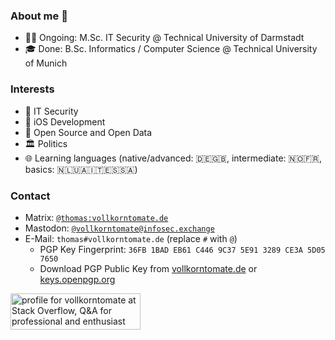 ### About me 🍅

- 👨‍🎓 Ongoing: M.Sc. IT Security @ Technical University of Darmstadt
- 🎓 Done: B.Sc. Informatics / Computer Science @ Technical University of Munich



### Interests

- 🔐 IT Security
- 📱 iOS Development
- 📖 Open Source and Open Data
- 🏛 Politics
- 🌐 Learning languages (native/advanced: 🇩🇪🇬🇧, intermediate: 🇳🇴🇫🇷, basics: 🇳🇱🇺🇦🇮🇹🇪🇸🇸🇦)



### Contact
- Matrix: [`@thomas:vollkorntomate.de`](https://matrix.to/#/@thomas:vollkorntomate.de)
- Mastodon: [`@vollkorntomate@infosec.exchange`](https://infosec.exchange/@vollkorntomate)
- E-Mail: `thomas#vollkorntomate.de` (replace `#` with `@`)
  - PGP Key Fingerprint: `36FB 1BAD EB61 C446 9C37 5E91 3289 CE3A 5D05 7650`
  - Download PGP Public Key from [vollkorntomate.de](https://vollkorntomate.de/files/gpg-pubkey-vollkorntomate.asc) or [keys.openpgp.org](https://keys.openpgp.org/vks/v1/by-fingerprint/36FB1BADEB61C4469C375E913289CE3A5D057650)


<a href="https://stackoverflow.com/users/10295689/vollkorntomate"><img src="https://stackoverflow.com/users/flair/10295689.png?theme=dark" width="208" height="58" alt="profile for vollkorntomate at Stack Overflow, Q&amp;A for professional and enthusiast programmers" title="profile for vollkorntomate at Stack Overflow, Q&amp;A for professional and enthusiast programmers"></a>

